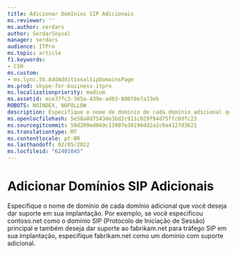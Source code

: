 ```yaml
---
title: Adicionar Domínios SIP Adicionais
ms.reviewer: ''
ms.author: serdars
author: SerdarSoysal
manager: serdars
audience: ITPro
ms.topic: article
f1.keywords:
- CSH
ms.custom:
- ms.lync.tb.AddAdditionalSipDomainsPage
ms.prod: skype-for-business-itpro
ms.localizationpriority: medium
ms.assetid: ece37fc3-365a-439e-ad03-800f8e7a33eb
ROBOTS: NOINDEX, NOFOLLOW
description: Especifique o nome de domínio de cada domínio adicional que você deseja dar suporte em sua implantação. Por exemplo, se você especificou contoso.net como o domínio SIP (Protocolo de Iniciação de Sessão) principal e também deseja dar suporte ao fabrikam.net para tráfego SIP em sua implantação, especifique fabrikam.net como um domínio com suporte adicional.
ms.openlocfilehash: 5e58a8d7543de3bd2c911c029f94d75ffc0dfc23
ms.sourcegitcommit: 59d209ed669c13807e38196dd2a2c0a4127d3621
ms.translationtype: MT
ms.contentlocale: pt-BR
ms.lasthandoff: 02/05/2022
ms.locfileid: "62401045"
---
```

# <a name="add-additional-sip-domains"></a>Adicionar Domínios SIP Adicionais
 
Especifique o nome de domínio de cada domínio adicional que você deseja dar suporte em sua implantação. Por exemplo, se você especificou contoso.net como o domínio SIP (Protocolo de Iniciação de Sessão) principal e também deseja dar suporte ao fabrikam.net para tráfego SIP em sua implantação, especifique fabrikam.net como um domínio com suporte adicional.
  

